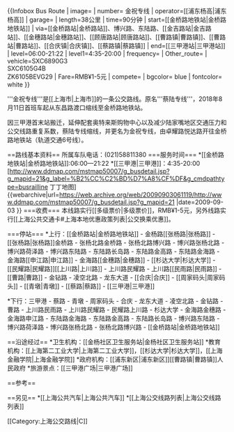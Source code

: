 {{Infobox Bus Route 
| image= 
| number= 金祝专线
| operator=[[浦东杨高|浦东杨高]] 
| garage= 
| length=38公里
| time=90分钟
| start=[[金桥路地铁站|金桥路地铁站]]
| via=[[金桥路站|金桥路站]]、博兴路、东陆路、[[金吉路站|金吉路站]]、[[金穗路站|金穗路站]]、[[顾唐路站|顾唐路站]]、[[曹路镇|曹路镇]]、[[曹路站|曹路站]]、[[合庆镇|合庆镇]]、[[蔡路镇|蔡路镇]] 
| end=[[三甲港站|三甲港站]]
| level=06:00-21:22 
| level1=4:35-20:00
| frequency=
| Other_route=
| vehicle=SXC6890G3<br />SXC6105G4B<br />ZK6105BEVG29
| Fare=RMB¥1-5元
| compete=
| bgcolor= blue
| fontcolor= white
}}

'''金祝专线'''是[[上海市|上海市]]的一条公交路线。原名'''蔡陆专线'''，2018年8月11日首班车起从东昌路渡口缩线至金桥路地铁站。

因三甲港首末站搬迁，延伸配套奥特来斯购物中心以及减少陆家嘴地区交通压力和公交线路重复系数，蔡陆专线缩线，并更名为金祝专线，由卓耀路悦达路开往金桥路地铁站（轨道交通6号线）。

==路线基本资料==
所属车队电话：(021)58811380
===服务时间===
*[[金桥路地铁站|金桥路地铁站]]:06:00—21:22 
*[[三甲港|三甲港]]：4:35-20:00 <ref group="參">[http://www.ddmap.com/mstmap50007/g_busdetail.jsp?g_mapid=21&g_label=%B2%CC%C2%BD%D7%A8%CF%DF&g_cmdpathtype=busrailline 丁丁地图] {{webarchive|url=https://web.archive.org/web/20090903061119/http://www.ddmap.com/mstmap50007/g_busdetail.jsp?g_mapid=21 |date=2009-09-03 }}</ref>
===收费===
本线路实行[[多级票价|多级票价]]，RMB¥1-5元，另外线路实行[[上海公共交通卡#上海本地优惠政策列表|公交换乘优惠]]。

===停站===
*上行：[[金桥路站|金桥路地铁站]] - 金杨路[[张杨路|张杨路]] - [[张杨路|张杨路]]金桥路 - 张杨北路金桥路 - 张杨北路博兴路 - 博兴路张杨北路 - 博兴路荷泽路 - 博兴路东陆路 - 东陆路长岛路 - 东陆路金高路 - 东陆路金海路 - 金海路[[申江路|申江路]] - 金海路[[金穗路|金穗路]] - [[杉达大学|杉达大学]] - [[民耀路|民耀路]][[上川路|上川路]] - 上川路民耀路 - 上川路[[民雨路|民雨路]] - [[曹路|曹路]] - 金钻路 - 凌空北路 - 龙东大道 - [[合庆|合庆]] - [[周家码头|周家码头]] - [[青墩|青墩]] - [[蔡路|蔡路]] - [[三甲港|三甲港]]

*下行：三甲港 - 蔡路 - 青墩 - 周家码头 - 合庆 - 龙东大道 - 凌空北路 - 金钻路 - 曹路 - 上川路民雨路 - 上川路民耀路 - 民耀路上川路 - 杉达大学 - 金海路金穗路 - 金海路申江路 - 东陆路金海路 - 东陆路金高路 - 东陆路长岛路 - 博兴路东陆路 - 博兴路荷泽路 - 博兴路张杨北路 - 张杨北路博兴路 - [[金桥路站|金桥路地铁站]]

==沿途经过==
*卫生机构：[[金杨社区卫生服务站|金杨社区卫生服务站]]
*教育机构：[[上海第二工业大学|上海第二工业大学]]，[[杉达大学|杉达大学]]，[[上海金融学院|上海金融学院]]
*政府机构：[[浦东新区|浦东新区]][[曹路镇|曹路镇]]人民政府
*旅游景点：[[三甲港广场|三甲港广场]]

==参考==
<div class="references-small">
<references group="參" />
</div>

==另见==
*[[上海公共汽车|上海公共汽车]]
*[[上海公交线路列表|上海公交线路列表]]

[[Category:上海公交路线|C]]